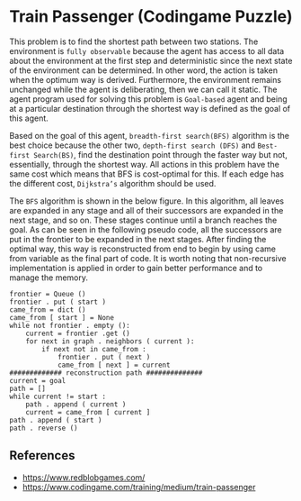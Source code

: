 # Train Passenger (Codingame Puzzle)

This problem is to find the shortest path between two stations. The environment is `fully observable` because the agent has access to all data about the environment at the first step and deterministic since the next state of the environment can be determined. In other word, the action is taken when the optimum way is derived. Furthermore, the environment remains unchanged while the agent is deliberating, then we can call it static. The agent program used for solving this problem is `Goal-based` agent and being at a particular destination through the shortest way is defined as the goal of this agent.

Based on the goal of this agent, `breadth-first search(BFS)` algorithm is the best choice because the other two, `depth-first search (DFS)` and `Best-first Search(BS)`, find the destination point through the faster way but not, essentially, through the shortest way. All actions in this problem have the same cost which means that BFS is cost-optimal for this. If each edge has the different cost, `Dijkstra’s` algorithm should be used.

The `BFS` algorithm is shown in the below figure. In this algorithm, all leaves are expanded in any stage and all of their successors are expanded in the next stage, and so on. These stages continue until a branch reaches the goal. As can be seen in the following pseudo code, all the successors are put in the frontier to be expanded in the next stages. After finding the optimal way, this way is reconstructed from end to begin by using came from variable as the final part of code. It is worth noting that non-recursive implementation is applied in order to gain better performance and to manage the memory.

```batch
frontier = Queue ()
frontier . put ( start )
came_from = dict ()
came_from [ start ] = None
while not frontier . empty ():
    current = frontier .get ()
    for next in graph . neighbors ( current ):
        if next not in came_from :
            frontier . put ( next )
            came_from [ next ] = current
############# reconstruction path ##############
current = goal
path = []
while current != start :
    path . append ( current )
    current = came_from [ current ]
path . append ( start )
path . reverse ()
```

## References

- https://www.redblobgames.com/
- https://www.codingame.com/training/medium/train-passenger
